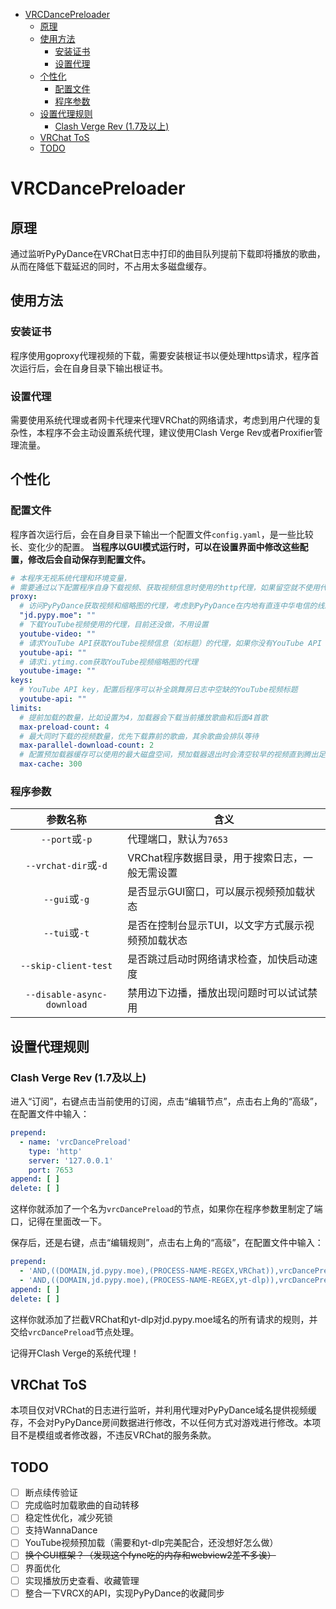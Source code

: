 <!-- TOC -->

* [VRCDancePreloader](#vrcdancepreloader)
    * [原理](#原理)
    * [使用方法](#使用方法)
        * [安装证书](#安装证书)
        * [设置代理](#设置代理)
    * [个性化](#个性化)
        * [配置文件](#配置文件)
        * [程序参数](#程序参数)
    * [设置代理规则](#设置代理规则)
        * [Clash Verge Rev (1.7及以上)](#clash-verge-rev-17及以上)
    * [VRChat ToS](#vrchat-tos)
    * [TODO](#todo)

<!-- TOC -->

# VRCDancePreloader

## 原理

通过监听PyPyDance在VRChat日志中打印的曲目队列提前下载即将播放的歌曲，从而在降低下载延迟的同时，不占用太多磁盘缓存。

## 使用方法

### 安装证书

程序使用goproxy代理视频的下载，需要安装根证书以便处理https请求，程序首次运行后，会在自身目录下输出根证书。

### 设置代理

需要使用系统代理或者网卡代理来代理VRChat的网络请求，考虑到用户代理的复杂性，本程序不会主动设置系统代理，建议使用Clash Verge
Rev或者Proxifier管理流量。

## 个性化

### 配置文件

程序首次运行后，会在自身目录下输出一个配置文件`config.yaml`，是一些比较长、变化少的配置。
**当程序以GUI模式运行时，可以在设置界面中修改这些配置，修改后会自动保存到配置文件。**

```yaml
# 本程序无视系统代理和环境变量，
# 需要通过以下配置程序自身下载视频、获取视频信息时使用的http代理，如果留空就不使用代理
proxy:
  # 访问PyPyDance获取视频和缩略图的代理，考虑到PyPyDance在内地有直连中华电信的线路，所以一般不需要配置代理
  "jd.pypy.moe": ""
  # 下载YouTube视频使用的代理，目前还没做，不用设置
  youtube-video: ""
  # 请求YouTube API获取YouTube视频信息（如标题）的代理，如果你没有YouTube API key，就不用设置
  youtube-api: ""
  # 请求i.ytimg.com获取YouTube视频缩略图的代理
  youtube-image: ""
keys:
  # YouTube API key，配置后程序可以补全跳舞房日志中空缺的YouTube视频标题
  youtube-api: ""
limits:
  # 提前加载的数量，比如设置为4，加载器会下载当前播放歌曲和后面4首歌
  max-preload-count: 4
  # 最大同时下载的视频数量，优先下载靠前的歌曲，其余歌曲会排队等待
  max-parallel-download-count: 2
  # 配置预加载器缓存可以使用的最大磁盘空间，预加载器退出时会清空较早的视频直到腾出足够的空间
  max-cache: 300
```

### 程序参数

|            参数名称            | 含义                         |
|:--------------------------:|----------------------------|
|       `--port`或`-p`        | 代理端口，默认为`7653`             |
|    `--vrchat-dir`或`-d`     | VRChat程序数据目录，用于搜索日志，一般无需设置 |
|        `--gui`或`-g`        | 是否显示GUI窗口，可以展示视频预加载状态      |
|        `--tui`或`-t`        | 是否在控制台显示TUI，以文字方式展示视频预加载状态 |
|    `--skip-client-test`    | 是否跳过启动时网络请求检查，加快启动速度       |
| `--disable-async-download` | 禁用边下边播，播放出现问题时可以试试禁用       |

## 设置代理规则

### Clash Verge Rev (1.7及以上)

进入“订阅”，右键点击当前使用的订阅，点击“编辑节点”，点击右上角的“高级”，在配置文件中输入：

```yaml
prepend:
  - name: 'vrcDancePreload'
    type: 'http'
    server: '127.0.0.1'
    port: 7653
append: [ ]
delete: [ ]
```

这样你就添加了一个名为`vrcDancePreload`的节点，如果你在程序参数里制定了端口，记得在里面改一下。

保存后，还是右键，点击“编辑规则”，点击右上角的“高级”，在配置文件中输入：

```yaml
prepend:
  - 'AND,((DOMAIN,jd.pypy.moe),(PROCESS-NAME-REGEX,VRChat)),vrcDancePreload'
  - 'AND,((DOMAIN,jd.pypy.moe),(PROCESS-NAME-REGEX,yt-dlp)),vrcDancePreload'
append: [ ]
delete: [ ]
```

这样你就添加了拦截VRChat和yt-dlp对jd.pypy.moe域名的所有请求的规则，并交给`vrcDancePreload`节点处理。

记得开Clash Verge的系统代理！

## VRChat ToS

本项目仅对VRChat的日志进行监听，并利用代理对PyPyDance域名提供视频缓存，不会对PyPyDance房间数据进行修改，不以任何方式对游戏进行修改。本项目不是模组或者修改器，不违反VRChat的服务条款。

## TODO

- [ ] 断点续传验证
- [ ] 完成临时加载歌曲的自动转移
- [ ] 稳定性优化，减少死锁
- [ ] 支持WannaDance
- [ ] YouTube视频预加载（需要和yt-dlp完美配合，还没想好怎么做）
- [ ] <del>换个GUI框架？（发现这个fyne吃的内存和webview2差不多诶）</del>
- [ ] 界面优化
- [ ] 实现播放历史查看、收藏管理
- [ ] 整合一下VRCX的API，实现PyPyDance的收藏同步
